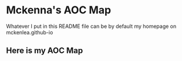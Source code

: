 # Mckenna's AOC Map

Whatever I put in this README file can be by default my homepage on mckenlea.github-io

## Here is my AOC Map
